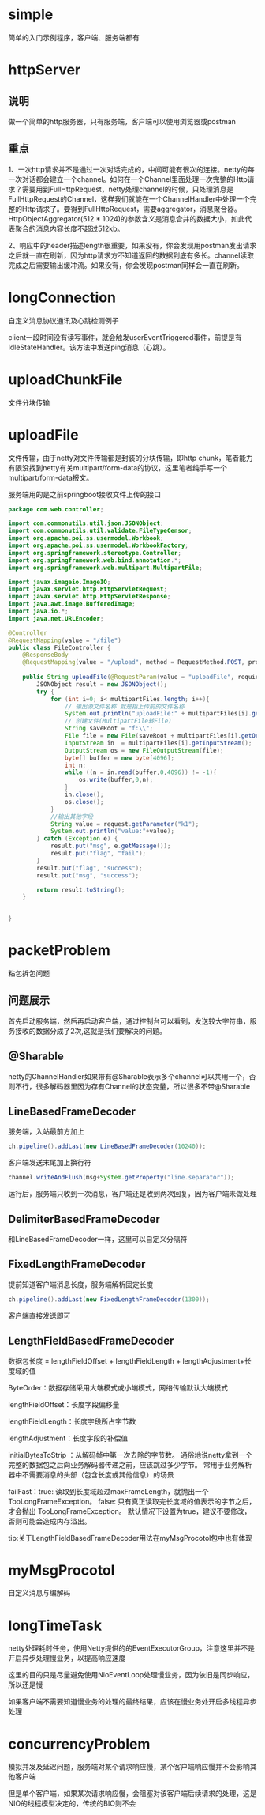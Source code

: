 # simple

简单的入门示例程序，客户端、服务端都有

# httpServer

## 说明

做一个简单的http服务器，只有服务端，客户端可以使用浏览器或postman

## 重点

1、一次http请求并不是通过一次对话完成的，中间可能有很次的连接。netty的每一次对话都会建立一个channel。如何在一个Channel里面处理一次完整的Http请求？需要用到FullHttpRequest，netty处理channel的时候，只处理消息是FullHttpRequest的Channel，这样我们就能在一个ChannelHandler中处理一个完整的Http请求了。要得到FullHttpRequest，需要aggregator，消息聚合器。HttpObjectAggregator(512 * 1024)的参数含义是消息合并的数据大小，如此代表聚合的消息内容长度不超过512kb。

2、响应中的header描述length很重要，如果没有，你会发现用postman发出请求之后就一直在刷新，因为http请求方不知道返回的数据到底有多长。channel读取完成之后需要输出缓冲流。如果没有，你会发现postman同样会一直在刷新。

# longConnection 

自定义消息协议通讯及心跳检测例子

client一段时间没有读写事件，就会触发userEventTriggered事件，前提是有IdleStateHandler。该方法中发送ping消息（心跳）。

# uploadChunkFile

文件分块传输

# uploadFile

文件传输，由于netty对文件传输都是封装的分块传输，即http chunk，笔者能力有限没找到netty有关multipart/form-data的协议，这里笔者纯手写一个multipart/form-data报文。

服务端用的是之前springboot接收文件上传的接口

```java
package com.web.controller;

import com.commonutils.util.json.JSONObject;
import com.commonutils.util.validate.FileTypeCensor;
import org.apache.poi.ss.usermodel.Workbook;
import org.apache.poi.ss.usermodel.WorkbookFactory;
import org.springframework.stereotype.Controller;
import org.springframework.web.bind.annotation.*;
import org.springframework.web.multipart.MultipartFile;

import javax.imageio.ImageIO;
import javax.servlet.http.HttpServletRequest;
import javax.servlet.http.HttpServletResponse;
import java.awt.image.BufferedImage;
import java.io.*;
import java.net.URLEncoder;

@Controller
@RequestMapping(value = "/file")
public class FileController {
    @ResponseBody
    @RequestMapping(value = "/upload", method = RequestMethod.POST, produces = "application/json;charset=UTF-8")
    
    public String uploadFile(@RequestParam(value = "uploadFile", required = false) MultipartFile[] multipartFiles,HttpServletRequest request){
        JSONObject result = new JSONObject();
        try {
            for (int i=0; i< multipartFiles.length; i++){
                // 输出源文件名称 就是指上传前的文件名称
                System.out.println("uploadFile:" + multipartFiles[i].getOriginalFilename());
                // 创建文件(MultipartFile转File)
                String saveRoot = "f:\\";
                File file = new File(saveRoot + multipartFiles[i].getOriginalFilename());
                InputStream in  = multipartFiles[i].getInputStream();
                OutputStream os = new FileOutputStream(file);
                byte[] buffer = new byte[4096];
                int n;
                while ((n = in.read(buffer,0,4096)) != -1){
                    os.write(buffer,0,n);
                }
                in.close();
                os.close();
            }
            //输出其他字段
            String value = request.getParameter("k1");
            System.out.println("value:"+value);
        } catch (Exception e) {
            result.put("msg", e.getMessage());
            result.put("flag", "fail");
        }
        result.put("flag", "success");
        result.put("msg", "success");

        return result.toString();
    }

   
}


```



# packetProblem

粘包拆包问题

## 问题展示

首先启动服务端，然后再启动客户端，通过控制台可以看到，发送较大字符串，服务接收的数据分成了2次,这就是我们要解决的问题。

## @Sharable

netty的ChannelHandler如果带有@Sharable表示多个channel可以共用一个，否则不行，很多解码器里因为存有Channel的状态变量，所以很多不带@Sharable

## LineBasedFrameDecoder

服务端，入站最前方加上

```java
ch.pipeline().addLast(new LineBasedFrameDecoder(10240));
```

客户端发送末尾加上换行符

```java
channel.writeAndFlush(msg+System.getProperty("line.separator"));
```

运行后，服务端只收到一次消息，客户端还是收到两次回复，因为客户端未做处理

## DelimiterBasedFrameDecoder

和LineBasedFrameDecoder一样，这里可以自定义分隔符

## FixedLengthFrameDecoder

提前知道客户端消息长度，服务端解析固定长度

```java
ch.pipeline().addLast(new FixedLengthFrameDecoder(1300));
```

客户端直接发送即可

## LengthFieldBasedFrameDecoder

数据包长度 = lengthFieldOffset + lengthFieldLength + lengthAdjustment+长度域的值 

ByteOrder：数据存储采用大端模式或小端模式，网络传输默认大端模式

lengthFieldOffset：长度字段偏移量

lengthFieldLength：长度字段所占字节数

lengthAdjustment：长度字段的补偿值

initialBytesToStrip ：从解码帧中第一次去除的字节数。
通俗地说netty拿到一个完整的数据包之后向业务解码器传递之前，应该跳过多少字节。
常用于业务解析器中不需要消息的头部（包含长度或其他信息）的场景

failFast：true: 读取到长度域超过maxFrameLength，就抛出一个 TooLongFrameException。
false: 只有真正读取完长度域的值表示的字节之后，才会抛出 TooLongFrameException。
默认情况下设置为true，建议不要修改，否则可能会造成内存溢出。

tip:关于LengthFieldBasedFrameDecoder用法在myMsgProcotol包中也有体现

# myMsgProcotol

自定义消息与编解码

# longTimeTask

netty处理耗时任务，使用Netty提供的的EventExecutorGroup，注意这里并不是开启异步处理慢业务，以提高响应速度

这里的目的只是尽量避免使用NioEventLoop处理慢业务，因为依旧是同步响应，所以还是慢

如果客户端不需要知道慢业务的处理的最终结果，应该在慢业务处开启多线程异步处理

# concurrencyProblem

模拟并发及延迟问题，服务端对某个请求响应慢，某个客户端响应慢并不会影响其他客户端

但是单个客户端，如果某次请求响应慢，会阻塞对该客户端后续请求的处理，这是NIO的线程模型决定的，传统的BIO则不会
